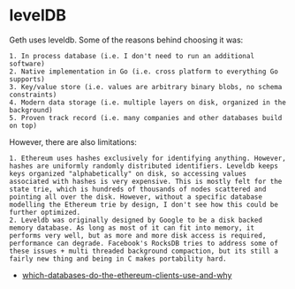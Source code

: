 # levelDB

Geth uses leveldb. Some of the reasons behind choosing it was:

    1. In process database (i.e. I don't need to run an additional software)
    2. Native implementation in Go (i.e. cross platform to everything Go supports)
    3. Key/value store (i.e. values are arbitrary binary blobs, no schema constraints)
    4. Modern data storage (i.e. multiple layers on disk, organized in the background)
    5. Proven track record (i.e. many companies and other databases build on top)

However, there are also limitations:

    1. Ethereum uses hashes exclusively for identifying anything. However, hashes are uniformly randomly distributed identifiers. Leveldb keeps keys organized "alphabetically" on disk, so accessing values associated with hashes is very expensive. This is mostly felt for the state trie, which is hundreds of thousands of nodes scattered and pointing all over the disk. However, without a specific database modelling the Ethereum trie by design, I don't see how this could be further optimized.
    2. Leveldb was originally designed by Google to be a disk backed memory database. As long as most of it can fit into memory, it performs very well, but as more and more disk access is required, performance can degrade. Facebook's RocksDB tries to address some of these issues + multi threaded background compaction, but its still a fairly new thing and being in C makes portability hard.

- [which-databases-do-the-ethereum-clients-use-and-why](https://ethereum.stackexchange.com/questions/824/which-databases-do-the-ethereum-clients-use-and-why)